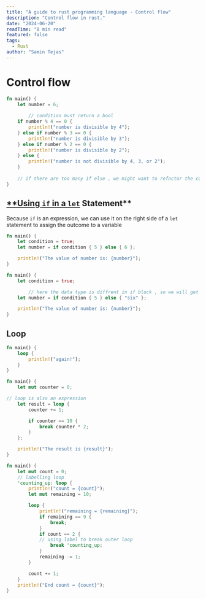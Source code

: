 ```yaml
---
title: "A guide to rust programming language - Control flow"
description: "Control flow in rust."
date: "2024-06-20"
readTime: "8 min read"
featured: false
tags:
  - Rust
author: "Samin Tejas"
---
```


# Control flow

```rust
fn main() {
    let number = 6;
		
		// condition must return a bool
    if number % 4 == 0 {
        println!("number is divisible by 4");
    } else if number % 3 == 0 {
        println!("number is divisible by 3");
    } else if number % 2 == 0 {
        println!("number is divisible by 2");
    } else {
        println!("number is not divisible by 4, 3, or 2");
    }
    
    // if there are too many if else , we might want to refactor the code to use pattern matching
}
```

## [**Using `if` in a `let`](https://doc.rust-lang.org/book/ch03-05-control-flow.html#using-if-in-a-let-statement) Statement**

Because `if` is an expression, we can use it on the right side of a `let` statement to assign the outcome to a variable

```rust
fn main() {
    let condition = true;
    let number = if condition { 5 } else { 6 };

    println!("The value of number is: {number}");
}
```

```rust
fn main() {
    let condition = true;

		// here the data type is diffrent in if block , so we will get an error
    let number = if condition { 5 } else { "six" };

    println!("The value of number is: {number}");
}
```

## Loop

```rust
fn main() {
    loop {
        println!("again!");
    }
}
```

```rust
fn main() {
    let mut counter = 0;

// loop is also an expression
    let result = loop {
        counter += 1;

        if counter == 10 {
            break counter * 2;
        }
    };

    println!("The result is {result}");
}
```

```rust
fn main() {
    let mut count = 0;
    // labelling loop
    'counting_up: loop {
        println!("count = {count}");
        let mut remaining = 10;

        loop {
            println!("remaining = {remaining}");
            if remaining == 9 {
                break;
            }
            if count == 2 {
            // using label to break outer loop
                break 'counting_up;
            }
            remaining -= 1;
        }

        count += 1;
    }
    println!("End count = {count}");
}
```